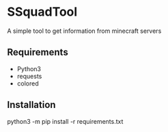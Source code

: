 # SSquadTool
A simple tool to get information from minecraft servers

## Requirements ##

*	Python3
* requests
*	colored

## Installation ##
python3 -m pip install -r requirements.txt
